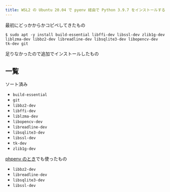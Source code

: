 ```yaml
---
title: WSL2 の Ubuntu 20.04 で pyenv 経由で Python 3.9.7 をインストールするときに必要だった libs
---
```


最初にどっかからかコピペしてきたもの

```
$ sudo apt -y install build-essential libffi-dev libssl-dev zlib1g-dev liblzma-dev libbz2-dev libreadline-dev libsqlite3-dev libopencv-dev tk-dev git
```

足りなかったので追加でインストールしたもの

## 一覧

ソート済み

- `build-essential`
- `git`
- `libbz2-dev`
- `libffi-dev`
- `liblzma-dev`
- `libopencv-dev`
- `libreadline-dev`
- `libsqlite3-dev`
- `libssl-dev`
- `tk-dev`
- `zlib1g-dev`

[phpenv のとき](./phpenv-php809)でも使ったもの


- `libbz2-dev`
- `libreadline-dev`
- `libsqlite3-dev`
- `libssl-dev`

